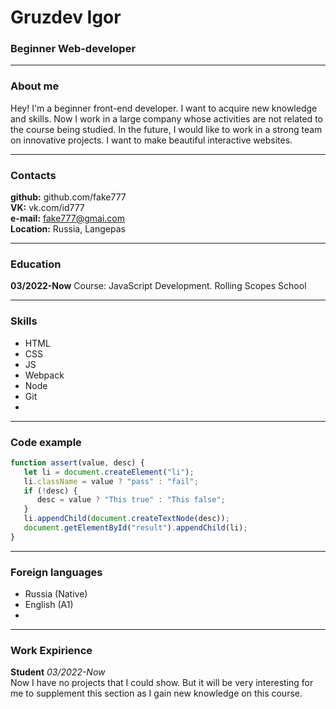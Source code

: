 # Gruzdev Igor
### Beginner Web-developer

---

### About me
Hey! I'm a beginner front-end developer. I want to acquire new knowledge and skills. Now I work in a large company whose activities are not related to the course being studied. In the future, I would like to work in a strong team on innovative projects. I want to make beautiful interactive websites.

---

### Contacts
**github:** github.com/fake777<br>
**VK:** vk.com/id777<br>
**e-mail:** fake777@gmai.com<br>
**Location:** Russia, Langepas<br>


---

### Education
**03/2022-Now** Course: JavaScript Development. Rolling Scopes School

---

### Skills
- HTML
- CSS
- JS
- Webpack
- Node
- Git
- 
---

### Code example

```javascript
function assert(value, desc) {
   let li = document.createElement("li");
   li.className = value ? "pass" : "fail";
   if (!desc) {
      desc = value ? "This true" : "This false";
   }
   li.appendChild(document.createTextNode(desc));
   document.getElementById("result").appendChild(li);
}
```

---

### Foreign languages
- Russia (Native)
- English (A1)
- 
---

### Work Expirience
**Student** *03/2022-Now*<br>
Now I have no projects that I could show. But it will be very interesting for me to supplement this section as I gain new knowledge on this course.
